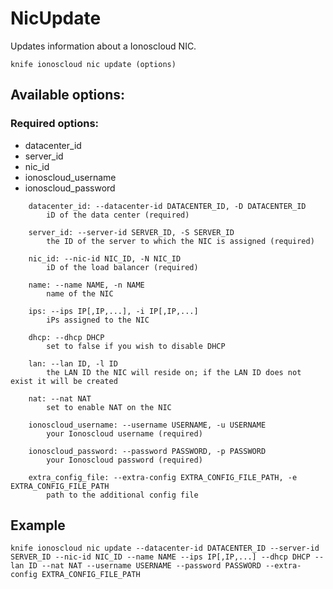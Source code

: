 # NicUpdate

Updates information about a Ionoscloud NIC.

```text
knife ionoscloud nic update (options)
```

## Available options:

### Required options:

* datacenter\_id
* server\_id
* nic\_id
* ionoscloud\_username
* ionoscloud\_password

```text
    datacenter_id: --datacenter-id DATACENTER_ID, -D DATACENTER_ID
        iD of the data center (required)

    server_id: --server-id SERVER_ID, -S SERVER_ID
        the ID of the server to which the NIC is assigned (required)

    nic_id: --nic-id NIC_ID, -N NIC_ID
        iD of the load balancer (required)

    name: --name NAME, -n NAME
        name of the NIC

    ips: --ips IP[,IP,...], -i IP[,IP,...]
        iPs assigned to the NIC

    dhcp: --dhcp DHCP
        set to false if you wish to disable DHCP

    lan: --lan ID, -l ID
        the LAN ID the NIC will reside on; if the LAN ID does not exist it will be created

    nat: --nat NAT
        set to enable NAT on the NIC

    ionoscloud_username: --username USERNAME, -u USERNAME
        your Ionoscloud username (required)

    ionoscloud_password: --password PASSWORD, -p PASSWORD
        your Ionoscloud password (required)

    extra_config_file: --extra-config EXTRA_CONFIG_FILE_PATH, -e EXTRA_CONFIG_FILE_PATH
        path to the additional config file

```
## Example

```text
knife ionoscloud nic update --datacenter-id DATACENTER_ID --server-id SERVER_ID --nic-id NIC_ID --name NAME --ips IP[,IP,...] --dhcp DHCP --lan ID --nat NAT --username USERNAME --password PASSWORD --extra-config EXTRA_CONFIG_FILE_PATH
```
